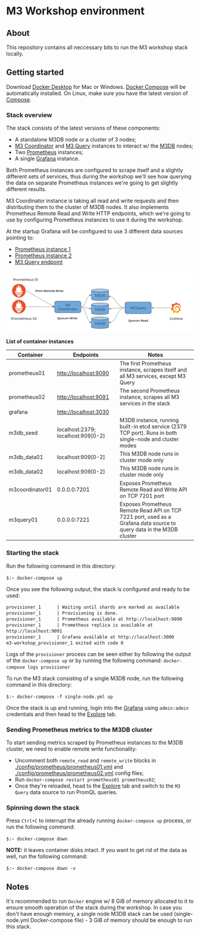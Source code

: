 # M3 Workshop environment
 
## About

This repository contains all neccessary bits to run the M3 workshop stack locally.


## Getting started

Download [Docker Desktop](https://www.docker.com/products/docker-desktop) for Mac or Windows. [Docker Compose](https://docs.docker.com/compose) will be automatically installed. On Linux, make sure you have the latest version of [Compose](https://docs.docker.com/compose/install/). 


### Stack overview

The stack consists of the latest versions of these components:

- A standalone M3DB node or a cluster of 3 nodes;
- [M3 Coordinator](https://m3db.io/docs/m3coordinator/) and [M3 Query](https://m3db.io/docs/m3query/) instances to interact w/ the [M3DB](https://m3db.io/docs/m3db/) nodes;
- Two [Prometheus](https://prometheus.io/docs/introduction/overview/) instances;
- A single [Grafana](https://grafana.com/) instance.

Both Prometheus instances are configured to scrape itself and a slightly different sets of services, thus during the 
workshop we'll see how querying the data on separate Prometheus instances we're going to get slightly different results. 

M3 Coordinator instance is taking all read and write requests and then distributing them to the cluster of M3DB nodes. It also implements Prometheus Remote Read and Write HTTP endpoints, which we're going to use by configuring Prometheus instances to use it during the workshop.

At the startup Grafana will be configured to use 3 different data sources pointing to:

- [Prometheus instance 1](http://localhost:9090)
- [Prometheus instance 2](http://localhost:9091)
- [M3 Query endpoint](http://localhost:7221)

![Architecture diagram](./m3-workshop-schema.png)

**List of container instances**

| Container   | Endpoints 	| Notes		|
| ----------- | ----------- |-----------|
| prometheus01| [http://localhost:9090](http://localhost:9090)|The first Prometheus instance, scrapes itself and all M3 services, except M3 Query|
| prometheus02| [http://localhost:9091](http://localhost:9091)|The second Prometheus instance, scrapes all M3 services in the stack|
| grafana| [http://localhost:3030](http://localhost:3030)||
| m3db_seed	  | localhost:2379; localhost:909[0-2]| M3DB instance, running built-in etcd service (2379 TCP port). Runs in both single-node and cluster modes|
| m3db_data01 | localhost:909[0-2]  | This M3DB node runs in cluster mode only |
| m3db_data02 | localhost:909[0-2]  | This M3DB node runs in cluster mode only |	
| m3coordinator01| 0.0.0.0:7201 | Exposes Prometheus Remote Read and Write API on TCP 7201 port |
| m3query01 	| 0.0.0.0:7221  | Exposes Prometheus Remote Read API on TCP 7221 port, used as a Grafana data source to query data in the M3DB cluster|


### Starting the stack

Run the following command in this directory:

```$:~ docker-compose up```

Once you see the following output, the stack is configured and ready to be used: 

```
provisioner_1      | Waiting until shards are marked as available
provisioner_1      | Provisioning is done.
provisioner_1      | Prometheus available at http://localhost:9090
provisioner_1      | Prometheus replica is available at http://localhost:9091
provisioner_1      | Grafana available at http://localhost:3000
m3-workshop_provisioner_1 exited with code 0
```

Logs of the `provisioner` process can be seen either by following the output of the `docker-compose up` or by running the following command: ```docker-compose logs provisioner```

To run the M3 stack consisting of a single M3DB node, run the following command in this directory:

```$:~ docker-compose -f single-node.yml up```

Once the stack is up and running, login into the [Grafana](http://localhost:3030) using `admin:admin` credentials and then head to the [Explore](http://localhost:3000/explore) tab.

### Sending Prometheus metrics to the M3DB cluster

To start sending metrics scraped by Prometheus instances to the M3DB cluster, we need to enable remote write functionality:

- Uncomment both `remote_read` and `remote_write` blocks in [./config/prometheus/prometheus01.yml](./config/prometheus/prometheus01.yml) and [./config/prometheus/prometheus02.yml](./config/prometheus/prometheus02.yml) config files;
- Run `docker-compose restart prometheus01 prometheus02`;
- Once they're reloaded, head to the [Explore](http://localhost:3000/explore) tab and switch to the `M3 Query` data source to run PromQL queries.

### Spinning down the stack

Press `Ctrl+C` to interrupt the already running `docker-compose up` process, or run the following command:

```$:~ docker-compose down```

**NOTE:** it leaves container disks intact. If you want to get rid of the data as well, run the following command:

```$:~ docker-compose down -v```


## Notes

It's recommended to run `Docker` engine w/ 8 GiB of memory allocated to it to ensure smooth operation of the stack during the workshop. In case you don't have enough memory, a single node M3DB stack can be used (single-node.yml Docker-compose file) - 3 GiB of memory should be enough to run this stack.
